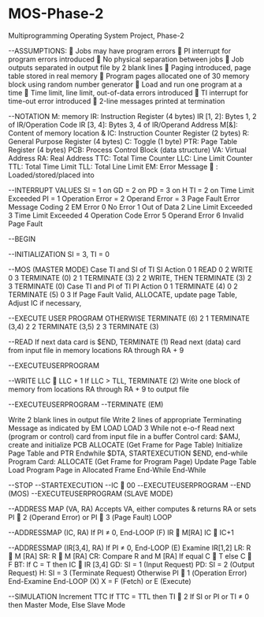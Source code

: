 # MOS-Phase-2
Multiprogramming Operating System Project, Phase-2

--ASSUMPTIONS:
 Jobs may have program errors
 PI interrupt for program errors introduced
 No physical separation between jobs
 Job outputs separated in output file by 2 blank lines
 Paging introduced, page table stored in real memory
 Program pages allocated one of 30 memory block using random number generator
 Load and run one program at a time
 Time limit, line limit, out-of-data errors introduced
 TI interrupt for time-out error introduced
 2-line messages printed at termination

--NOTATION
M: memory
IR: Instruction Register (4 bytes)
IR [1, 2]: Bytes 1, 2 of IR/Operation Code
IR [3, 4]: Bytes 3, 4 of IR/Operand Address
M[&]: Content of memory location &
IC: Instruction Counter Register (2 bytes)
R: General Purpose Register (4 bytes)
C: Toggle (1 byte)
PTR: Page Table Register (4 bytes)
PCB: Process Control Block (data structure)
VA: Virtual Address
RA: Real Address
TTC: Total Time Counter
LLC: Line Limit Counter
TTL: Total Time Limit
TLL: Total Line Limit
EM: Error Message
 : Loaded/stored/placed into

--INTERRUPT VALUES
SI = 1 on GD
= 2 on PD
= 3 on H
TI = 2 on Time Limit Exceeded
PI = 1 Operation Error
= 2 Operand Error
= 3 Page Fault
Error Message Coding
2
EM Error
0 No Error
1 Out of Data
2 Line Limit Exceeded
3 Time Limit Exceeded
4 Operation Code Error
5 Operand Error
6 Invalid Page Fault

--BEGIN

--INITIALIZATION
SI = 3, TI = 0

--MOS (MASTER MODE)
Case TI and SI of
TI SI Action
0 1 READ
0 2 WRITE
0 3 TERMINATE (0)
2 1 TERMINATE (3)
2 2 WRITE, THEN TERMINATE (3)
2 3 TERMINATE (0)
Case TI and PI of
TI PI Action
0 1 TERMINATE (4)
0 2 TERMINATE (5)
0 3 If Page Fault Valid, ALLOCATE, update page Table, Adjust IC if necessary,

--EXECUTE USER PROGRAM OTHERWISE TERMINATE (6)
2 1 TERMINATE (3,4)
2 2 TERMINATE (3,5)
2 3 TERMINATE (3)

--READ
If next data card is $END, TERMINATE (1)
Read next (data) card from input file in memory locations RA through RA + 9

--EXECUTEUSERPROGRAM

--WRITE
LLC  LLC + 1
If LLC > TLL, TERMINATE (2)
Write one block of memory from locations RA through RA + 9 to output file

--EXECUTEUSERPROGRAM
--TERMINATE (EM)

Write 2 blank lines in output file
Write 2 lines of appropriate Terminating Message as indicated by EM
LOAD
LOAD
3
While not e-o-f
Read next (program or control) card from input file in a buffer
Control card: $AMJ, create and initialize PCB
ALLOCATE (Get Frame for Page Table)
Initialize Page Table and PTR
Endwhile
$DTA, STARTEXECUTION
$END, end-while
Program Card: ALLOCATE (Get Frame for Program Page)
Update Page Table
Load Program Page in Allocated Frame
End-While
End-While

--STOP
--STARTEXECUTION
--IC  00
--EXECUTEUSERPROGRAM
--END (MOS)
--EXECUTEUSERPROGRAM (SLAVE MODE)

--ADDRESS MAP (VA, RA)
Accepts VA, either computes & returns RA or sets PI  2 (Operand Error) or PI  3 (Page Fault)
LOOP

--ADDRESSMAP (IC, RA)
If PI ≠ 0, End-LOOP (F)
IR  M[RA]
IC  IC+1

--ADDRESSMAP (IR[3,4], RA)
If PI ≠ 0, End-LOOP (E)
Examine IR[1,2]
LR: R  M [RA]
SR: R  M [RA]
CR: Compare R and M [RA]
If equal C  T else C  F
BT: If C = T then IC  IR [3,4]
GD: SI = 1 (Input Request)
PD: SI = 2 (Output Request)
H: SI = 3 (Terminate Request)
Otherwise PI  1 (Operation Error)
End-Examine
End-LOOP (X) X = F (Fetch) or E (Execute)

--SIMULATION
Increment TTC
If TTC = TTL then TI  2
If SI or PI or TI ≠ 0 then Master Mode, Else Slave Mode
